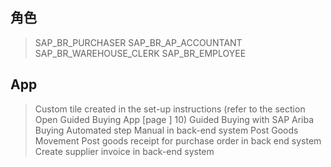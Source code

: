 ## 角色
> SAP_BR_PURCHASER
> SAP_BR_AP_ACCOUNTANT
> SAP_BR_WAREHOUSE_CLERK
> SAP_BR_EMPLOYEE
## App
> Custom tile created in the set-up instructions (refer to the section Open Guided Buying App  [page ] 10)
> Guided Buying with SAP Ariba Buying
> Automated step
> Manual in back-end system
> Post Goods Movement
> Post goods receipt for purchase order in back end system
> Create supplier invoice in back-end system
